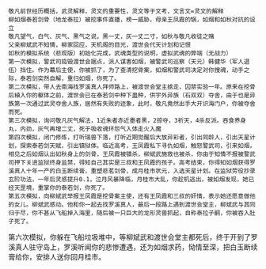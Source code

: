 	敬凡前世经历概括，武灵解释，灵文的重要性，灵文等于文考，文言文=灵文的解释
	柳如烟泰若剑骨（地龙泰拉）被挖事件直播，榜一威胁，母亲王凤霞的锅，如烟和如秋对抗的设立
	敬凡望气，白气、灰气、黑气之说，黑一丈，灰一丈二寸，如秋与敬凡收徒之赌
	父亲柳斌武不知情，柳家回应，天机阁的目光，渡世会代天计划和记恨
	如秋的模拟系统（悲观版）初始化完成，武魂类型的说明，虚拟武魂的弊端（无战力）
	第一次模拟，警武司捣毁渡世会据点，派人谋害如烟，被警武司巡察（天元）韩健华（军人退伍）挡住。作为幕后主使，你被抓了，为了查清挖骨案，如烟和警武司决定对你搜魂，动手之际，泰若剑突然自解，重归如烟，你死了。
	第二次模拟，带人去南海找罗溪真人拜师路上，被渡世会堂主掳走，囚禁实验一年。原来在挖骨后植入你的躯体之前，渡世会已在泰若剑中种下蛊种，供宇外异族（石双双）夺舍，由于也是异族第一次通过武灵夺舍人族，居然有失败的迹象，此时，敬凡竟然出手大开识海门户，你被夺舍而死。
	第三次模拟，询问敬凡灰气解法，1近朱者赤近墨者黑，2掠夺，3祈天，4杀反派。吞食养身丸，内劲，灰气再增二丈，死于吸收魂环怨气入体走火入魔
	第四次模拟，闭门修炼，打听瑞兽下落，打听近期觉醒后大放异彩者，引出同龄人，引出天星计划，探索泰若剑天赋，引出镇狱体。临近高考，王凤霞私下寻仇如烟，触怒警武司，引来如烟，相见之后如烟认出如秋身上的剑骨，王凤霞被镇杀，柳斌武施救也被杀，你由于知情不报被警武司押下关进监狱终身监禁，得知自己其实是三叔和王凤霞的孩子。高考结束，你得知如烟获得罗溪真人十年一产的白玉断续膏，重塑悲茗剑骨，成月桂市状元，入选天星计划。在监狱劳役抄录玄阶功法，一年后灵感提升0.1，泣月风暴降临，月桂市大乱，你趁机逃出，被如烟发现，她已经天罡境，重掌你的泰若剑，你死了。
	第五次模拟，向柳斌武举报王凤霞是挖骨案主使，还有王凤霞和三叔的奸情，表示她还愿意做他的女儿。柳斌武感动。他和你一起去找罗溪真人，最后一段路上遇到渡世会堂主，柳斌武与其同归于尽，你不甚从飞船掉入海里，随后被一只巨大的龙形灵兽抓起，自称泰拉子嗣，你被吞入肚子死了。
 第六次模拟，你躲在飞船垃圾堆中，等柳斌武和渡世会堂主都死后，终于开到了罗溪真人驻守岛上，罗溪听闻你的悲惨遭遇，还为如烟求药，恸情至深，把白玉断续膏给你，安排人送你回月桂市。

	
	
	